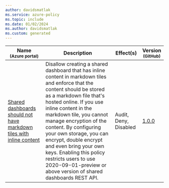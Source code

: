 ```yaml
---
author: davidsmatlak
ms.service: azure-policy
ms.topic: include
ms.date: 01/02/2024
ms.author: davidsmatlak
ms.custom: generated
---
```


|Name<br /><sub>(Azure portal)</sub> |Description |Effect(s) |Version<br /><sub>(GitHub)</sub> |
|---|---|---|---|
|[Shared dashboards should not have markdown tiles with inline content](https://portal.azure.com/#blade/Microsoft_Azure_Policy/PolicyDetailBlade/definitionId/%2Fproviders%2FMicrosoft.Authorization%2FpolicyDefinitions%2F04c655fe-0ac7-48ae-9a32-3a2e208c7624) |Disallow creating a shared dashboard that has inline content in markdown tiles and enforce that the content should be stored as a markdown file that's hosted online. If you use inline content in the markdown tile, you cannot manage encryption of the content. By configuring your own storage, you can encrypt, double encrypt and even bring your own keys. Enabling this policy restricts users to use 2020-09-01-preview or above version of shared dashboards REST API. |Audit, Deny, Disabled |[1.0.0](https://github.com/Azure/azure-policy/blob/master/built-in-policies/policyDefinitions/Portal/SharedDashboardInlineContent_Deny.json) |
